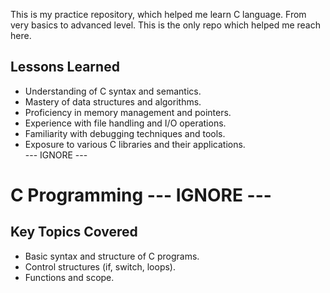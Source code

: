 This is my practice repository, which helped me learn C language.
From very basics to advanced level. This is the only repo which helped me reach here.
## Lessons Learned
- Understanding of C syntax and semantics.
- Mastery of data structures and algorithms.
- Proficiency in memory management and pointers.
- Experience with file handling and I/O operations.
- Familiarity with debugging techniques and tools.
- Exposure to various C libraries and their applications.  
--- IGNORE ---
# C Programming --- IGNORE --- 
## Key Topics Covered
- Basic syntax and structure of C programs.
- Control structures (if, switch, loops).
- Functions and scope.          